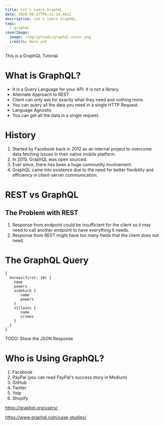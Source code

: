 ```yaml
---
title: Let's Learn GraphQL
date: 2020-09-27T06:21:14.461Z
description: Let's learn GraphQL.
tags:
  - graphql
coverImage:
  image: /img/uploads/graphql-cover.png
  credits: None yet.
---
```

This is a GraphQL Tutorial.
# What is GraphQL?
* It is a Query Language for your API. It is not a library.
* Alternate Approach to REST
* Client can only ask for exactly what they need and nothing more.
* You can query all the data you need in a single HTTP Request.
* Language Agnostic
* You can get all the data in a single request.

# History
1. Started by Facebook back in 2012 as an internal project to overcome data fetching issues in their native mobile platform.
1. In 2015, GraphQL was open sourced.
1. Ever since, there has been a huge community involvement.
1. GraphQL came into existence due to the need for better flexibility and efficiency in client-server communication.

# REST vs GraphQL

## The Problem with REST
1. Response from endpoint could be insufficient for the client so it may need to call another endpoint to have everything it needs.
1. Response from REST might have too many fields that the client does not need.

# The GraphQL Query
```gql
{
  heroes(first: 10) {
    name
    powers
    sidekick {
       name
       powers
    }
    villains {
       name
       crimes
    }
  }
}
```
TODO: Show the JSON Response

# Who is Using GraphQL?
1. Facebook
1. PayPal (you can read PayPal's success story in Medium)
1. GitHub
1. Twitter
1. Yelp
1. Shopify

https://graphql.org/users/

https://www.graphql.com/case-studies/
